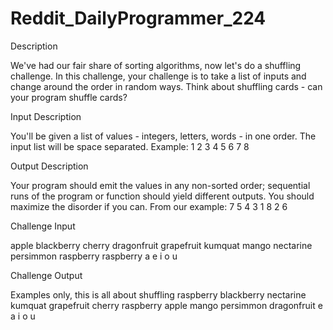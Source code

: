 # Reddit_DailyProgrammer_224

Description

We've had our fair share of sorting algorithms, now let's do a shuffling challenge. In this challenge, your challenge is to take a list of inputs and change around the order in random ways. Think about shuffling cards - can your program shuffle cards?

Input Description

You'll be given a list of values - integers, letters, words - in one order. The input list will be space separated. Example:
1 2 3 4 5 6 7 8 

Output Description

Your program should emit the values in any non-sorted order; sequential runs of the program or function should yield different outputs. You should maximize the disorder if you can. From our example:
7 5 4 3 1 8 2 6

Challenge Input

apple blackberry cherry dragonfruit grapefruit kumquat mango nectarine persimmon raspberry raspberry
a e i o u

Challenge Output

Examples only, this is all about shuffling
raspberry blackberry nectarine kumquat grapefruit cherry raspberry apple mango persimmon dragonfruit
e a i o u
